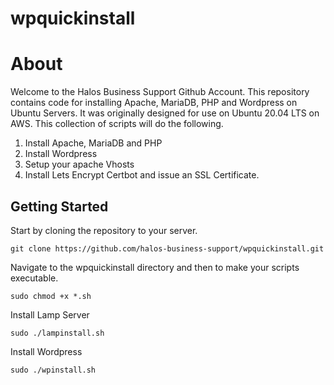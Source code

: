 # wpquickinstall

<h1>About</h1>

Welcome to the Halos Business Support Github Account. This repository contains code for
installing Apache, MariaDB, PHP and Wordpress on Ubuntu Servers. It was originally designed for 
use on Ubuntu 20.04 LTS on AWS. This collection of scripts will do the following. 

1. Install Apache, MariaDB and PHP
2. Install Wordpress
3. Setup your apache Vhosts
4. Install Lets Encrypt Certbot and issue an SSL Certificate.

<h2>Getting Started</h2>

Start by cloning the repository to your server.

`git clone https://github.com/halos-business-support/wpquickinstall.git`

Navigate to the wpquickinstall directory and then to make your scripts executable. 

`sudo chmod +x *.sh`



Install Lamp Server

`sudo ./lampinstall.sh `

Install Wordpress 


`sudo ./wpinstall.sh` 

